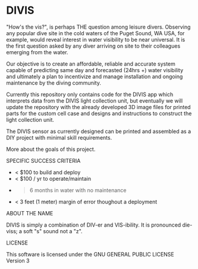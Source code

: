 # DIVIS

"How's the vis?", is perhaps THE question among leisure divers. Observing any popular dive site in the cold waters of the Puget Sound, WA USA, for example, would reveal interest in water visibility to be near universal. It is the first question asked by any diver arriving on site to their colleagues emerging from the water.
 
Our objective is to create an affordable, reliable and accurate system capable of predicting same day and forecasted (24hrs +) water visibility and ultimately a plan to incentivize and manage installation and ongoing maintenance by the diving community.

Currently this repository only contains code for the DIVIS app which interprets data from the DIVIS light collection unit, but eventually we will update the repository with the already developed 3D image files for printed parts for the custom cell case and designs and instructions to construct the light collection unit.

The DIVIS sensor as currently designed can be printed and assembled as a DIY project with minimal skill requirements. 


More about the goals of this project.

SPECIFIC SUCCESS CRITERIA
* < $100 to build and deploy
* < $100 / yr to operate/maintain
* > 6 months in water with no maintenance
* < 3 feet (1 meter) margin of error thoughout a deployment
 


ABOUT THE NAME

DIVIS is simply a combination of DIV-er and VIS-ibility. It is pronounced die-viss; a soft "s" sound not a "z".



LICENSE

This software is licensed under the GNU GENERAL PUBLIC LICENSE Version 3

